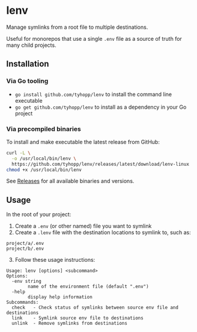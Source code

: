 # lenv

Manage symlinks from a root file to multiple destinations.

Useful for monorepos that use a single `.env` file as a source of truth for many child projects.

## Installation

### Via Go tooling

- `go install github.com/tyhopp/lenv` to install the command line executable
- `go get github.com/tyhopp/lenv` to install as a dependency in your Go project

### Via precompiled binaries

To install and make executable the latest release from GitHub:

```sh
curl -L \
  -o /usr/local/bin/lenv \
  https://github.com/tyhopp/lenv/releases/latest/download/lenv-linux
chmod +x /usr/local/bin/lenv
```

See [Releases](https://github.com/tyhopp/lenv/releases) for all available binaries and versions.

## Usage

In the root of your project:

1. Create a `.env` (or other named) file you want to symlink
2. Create a `.lenv` file with the destination locations to symlink to, such as:

```
project/a/.env
project/b/.env
```

3. Follow these usage instructions:
```
Usage: lenv [options] <subcommand>
Options:
  -env string
        name of the environment file (default ".env")
  -help
        display help information
Subcommands:
  check   - Check status of symlinks between source env file and destinations
  link    - Symlink source env file to destinations
  unlink  - Remove symlinks from destinations
```
